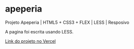 # apeperia

Projeto Apeperia | HTML5 + CSS3 + FLEX | LESS | Resposivo

A pagina foi escrita usando LESS.

[Link do projeto no Vercel](https://apeperia-b0rb4.vercel.app)
